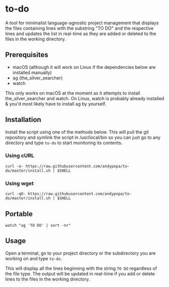 # to-do
A tool for minimalist language-agnostic project management that displays the files containing lines with the substring "TO DO" and the respective lines and updates the list in real-time as they are added or deleted to the files in the working directory.

## Prerequisites
 - macOS (although it will work on Linux if the dependencies below are installed manually)
 - ag (the_silver_searcher)
 - watch

This only works on macOS at the moment as it attempts to install the_silver_searcher and watch.
On Linux, watch is probably already installed & you'd most likely have to install ag by yourself.

## Installation
Install the script using one of the methods below. This will pull the git repository and symlink the script in /usr/local/bin so you can just go to any directory and type `to-do` to start monitoring its contents.

### Using cURL
`curl -o- https://raw.githubusercontent.com/andypopa/to-do/master/install.sh | $SHELL`

### Using wget
`curl -qO- https://raw.githubusercontent.com/andypopa/to-do/master/install.sh | $SHELL`

## Portable
`watch "ag 'TO DO' | sort -nr"`

## Usage
Open a terminal, go to your project directory or the subdirectory you are working on and type `to-do`.

This will display all the lines beginning with the string `TO DO` regardless of the file type.
The output will be updated in real-time if you add or delete lines to the files in the working directory.
